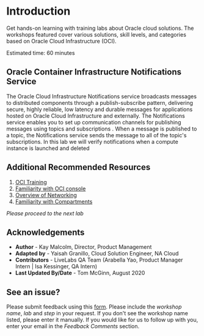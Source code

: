 # Introduction

Get hands-on learning with training labs about Oracle cloud solutions. The workshops featured cover various solutions, skill levels, and categories based on Oracle Cloud Infrastructure (OCI).

Estimated time: 60 minutes

## Oracle Container Infrastructure Notifications Service

The Oracle Cloud Infrastructure Notifications service broadcasts messages to distributed components through a publish-subscribe pattern, delivering secure, highly reliable, low latency and durable messages for applications hosted on Oracle Cloud Infrastructure and externally. The Notifications service enables you to set up communication channels for publishing messages using topics and subscriptions . When a message is published to a topic, the Notifications service sends the message to all of the topic's subscriptions. In this lab we will verify notifications when a compute instance is launched and deleted

## Additional Recommended Resources

1. [OCI Training](https://cloud.oracle.com/en_US/iaas/training)
2. [Familiarity with OCI console](https://docs.us-phoenix-1.oraclecloud.com/Content/GSG/Concepts/console.htm)
3. [Overview of Networking](https://docs.us-phoenix-1.oraclecloud.com/Content/Network/Concepts/overview.htm)
4. [Familiarity with Compartments](https://docs.us-phoenix-1.oraclecloud.com/Content/GSG/Concepts/concepts.htm)

*Please proceed to the next lab*

## Acknowledgements

- **Author** - Kay Malcolm, Director, Product Management
- **Adapted by** -  Yaisah Granillo, Cloud Solution Engineer, NA Cloud
- **Contributors** - LiveLabs QA Team (Arabella Yao, Product Manager Intern | Isa Kessinger, QA Intern)
- **Last Updated By/Date** - Tom McGinn, August 2020

## See an issue?
Please submit feedback using this [form](https://apexapps.oracle.com/pls/apex/f?p=133:1:::::P1_FEEDBACK:1). Please include the *workshop name*, *lab* and *step* in your request.  If you don't see the workshop name listed, please enter it manually. If you would like for us to follow up with you, enter your email in the *Feedback Comments* section.
